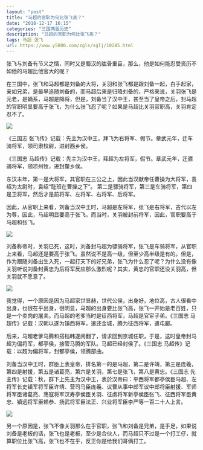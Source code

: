 ```yaml
---
layout: "post"
title: "马超的官职为何比张飞高？"
date: "2018-12-17 16:15"
categories: "三国两晋历史"
description: "马超的官职为何比张飞高？"
tags: 马超 张飞
url: https://www.y5000.com/zgls/sglj/10285.html
---
```






张飞与刘备有节义之情，同时又是蜀汉的肱骨重臣，那么，他是如何能忍受资历不如他的马超比他官大的呢？

在三国中，张飞和马超都是刘备的大将，关羽和张飞都是跟刘备一起，白手起家，亲如兄弟，是最早追随刘备的，而马超后来是归降刘备的，严格来说，关羽张飞是元老，是嫡系，马超是降将，但是，刘备当了汉中王，甚至当了皇帝之后，封马超的官职明显要高于张飞，为什么张飞忍了呢？如果是马超比关羽官职高，关羽肯定忍不了。

![](https://img.y5000.com/uploads/allimg/170112/1001041161-0.jpg)

《三国志 张飞传》记载：先主为汉中王，拜飞为右将军、假节。章武元年，迁车骑将军，领司隶校尉，进封西乡侯。

《三国志 马超传》记载：先主为汉中王，拜超为左将军，假节。章武元年，迁骠骑将军，领凉州牧，进封斄乡侯。

东汉末年，第一是大将军，其官职在三公之上，因此当汉献帝任曹操为大将军，袁绍为太尉时，袁绍“耻班在曹操之下”。
第二是骠骑将军，第三是车骑将军，第四是卫将军，然后才是前将军、左将军、右将军、后将军。

因此，从官职上来看，刘备当汉中王时，马超是左将军，张飞是右将军，古代以左为尊，因此，马超明显要高于张飞。而当时，关羽被封前将军，因此，官职要高于马超和张飞。

![](https://img.y5000.com/uploads/allimg/170112/100104A53-1.jpg)

刘备称帝时，关羽已死，这时，刘备封马超为骠骑将军，张飞是车骑将军，从官职上来看，马超还是要高于张飞。虽然说不是高一级，但至少高半级是有的。但是，作为跟随刘备出生入死，一起打天下的好兄弟，张飞为什么忍了呢？为什么没有像关羽听说刘备封黄忠为后将军反应那么激烈呢？其实，黄忠的官职还没关羽高，但关羽就不愿意了。

![](https://img.y5000.com/uploads/allimg/170112/1001043F2-2.jpg)

我觉得，一个原因是因为马超家世显赫，世代公侯，出身好，地位高，古人很看中出身，也很在乎出身，很明显，马超的出身要比张飞高，张飞一开始是老百姓，只是一个卖肉的屠夫。而马超的老爹当时是征西将军，马超是官宦子弟。《三国志
马超传》记载：汉朝以遂为镇西将军，遣还金城，腾为征西将军，遣屯郿。

后来，马超老爹马腾和搭档韩遂闹翻了，请求回到京城任职，于是，这时皇帝封马超为偏将军，都亭侯，接管马腾的军队。马超已经封侯了。《三国志
马超传》记载：以超为偏将军，封都亭侯，领腾部曲。

刘备当汉中王时，群臣上表皇帝，排名第一的是马超，第二是许靖，第三是庞羲，第四是射援，第五是诸葛亮，第六是关羽，第七是张飞，第八是黄忠。《三国志
先主传》记载：秋，群下上先主为汉中王，表於汉帝曰：平西将军都亭侯臣马超、左将军长史镇军将军臣许靖、营司马臣庞羲、议曹从事中郎军议中郎将臣射援、军师将军臣诸葛亮、荡寇将军汉寿亭侯臣关羽、征虏将军新亭侯臣张飞、征西将军臣黄忠、镇远将军臣赖恭、扬武将军臣法正、兴业将军臣李严等一百二十人上言。

![](https://img.y5000.com/uploads/allimg/170112/1001043392-3.jpg)

另一个原因是，张飞不像关羽那么在乎官职，张飞和刘备是兄弟，是手足，如果说刘备是老板的话，张飞也是老板，至少是合伙人，而马超只不过是一个打工仔，就算职位比张飞高，张飞也不在乎，反正你是给我们哥俩打工。

